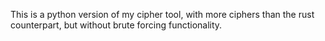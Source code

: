 This is a python version of my cipher tool, with more ciphers than the rust counterpart, but without brute forcing functionality.
